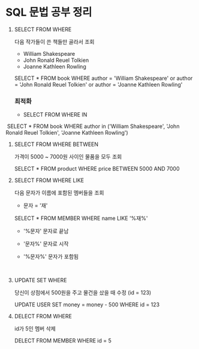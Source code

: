 # SQL 문법 공부 정리

1. SELECT FROM WHERE

   다음 작가들이 쓴 책들만 골라서 조회

   - William Shakespeare
   - John Ronald Reuel Tolkien
   - Joanne Kathleen Rowling

   SELECT * FROM book WHERE author = 'William Shakespeare' or author = 'John Ronald Reuel Tolkien' or author = 'Joanne Kathleen Rowling'

   ### 최적화

   - SELECT FROM WHERE IN

​	SELECT * FROM book WHERE author in ('William Shakespeare', 'John Ronald Reuel Tolkien', 'Joanne Kathleen Rowling')



1. SELECT FROM WHERE BETWEEN

   가격이 5000 ~ 7000원 사이인 물품을 모두 조회

   SELECT * FROM product WHERE price BETWEEN 5000 AND 7000



1. SELECT FROM WHERE LIKE

   다음 문자가 이름에 포함된 멤버들을 조회

   - 문자 = '재'

   SELECT * FROM MEMBER WHERE name LIKE '%재%'

   - '%문자' 문자로 끝남

   - '문자%' 문자로 시작

   - '%문자%' 문자가 포함됨

     ​

2. UPDATE SET WHERE

   당신이 상점에서 500원을 주고 물건을 샀을 때 수정 (id = 123)

   UPDATE USER SET money = money - 500 WHERE id = 123



1. DELECT FROM WHERE 

   id가 5인 멤버 삭제

   DELECT FROM MEMBER WHERE id = 5
   
   
